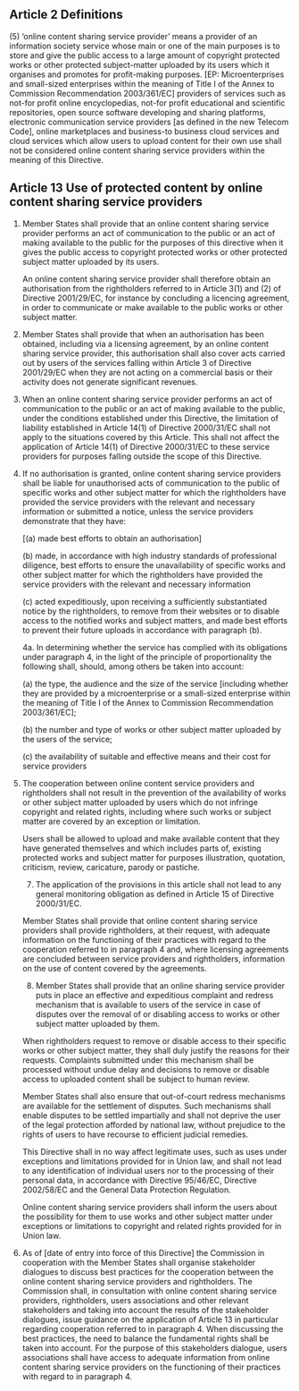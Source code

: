 ## Article 2 Definitions

(5) ‘online content sharing service provider’ means a provider of an information society service whose main or one of the main purposes is to store and give the public access to a large amount of copyright protected works or other protected subject-matter uploaded by its users which it organises and promotes for profit-making purposes. [EP: Microenterprises and small-sized enterprises within the meaning of Title I of the Annex to Commission Recommendation 2003/361/EC] providers of services such as not-for profit online encyclopedias, not-for profit educational and scientific repositories, open source software developing and sharing platforms, electronic communication service providers [as defined in the new Telecom Code], online marketplaces and business-to business cloud services and cloud services which allow users to upload content for their own use shall not be considered online content sharing service providers within the meaning of this Directive.

## Article 13 Use of protected content by online content sharing service providers

1.  Member States shall provide that an online content sharing service provider performs an act of communication to the public or an act of making available to the public for the purposes of this directive when it gives the public access to copyright protected works or other protected subject matter uploaded by its users.

    An online content sharing service provider shall therefore obtain an authorisation from the rightholders referred to in Article 3(1) and (2) of Directive 2001/29/EC, for instance by concluding a licencing agreement, in order to communicate or make available to the public works or other subject matter.

2.  Member States shall provide that when an authorisation has been obtained, including via a licensing agreement, by an online content sharing service provider, this authorisation shall also cover acts carried out by users of the services falling within Article 3 of Directive 2001/29/EC when they are not acting on a commercial basis or their activity does not generate significant revenues.

3.  When an online content sharing service provider performs an act of communication to the public or an act of making available to the public, under the conditions established under this Directive, the limitation of liability established in Article 14(1) of Directive 2000/31/EC shall not apply to the situations covered by this Article. This shall not affect the application of Article 14(1) of Directive 2000/31/EC to these service providers for purposes falling outside the scope of this Directive.

4.  If no authorisation is granted, online content sharing service providers shall be liable for unauthorised acts of communication to the public of specific works and other subject matter for which the rightholders have provided the service providers with the relevant and necessary information or submitted a notice, unless the service providers demonstrate that they have:

    [(a)  made best efforts to obtain an authorisation]

    (b)  made, in accordance with high industry standards of professional diligence, best efforts to ensure the unavailability of specific works and other subject matter for which the rightholders have provided the service providers with the relevant and necessary information

    (c)  acted expeditiously, upon receiving a sufficiently substantiated notice by the rightholders, to remove from their websites or to disable access to the notified works and subject matters, and made best efforts to prevent their future uploads in accordance with paragraph (b).

    4a.  In determining whether the service has complied with its obligations under paragraph 4, in the light of the principle of proportionality the following shall, should, among others be taken into account:

    (a)  the type, the audience and the size of the service [including whether they are provided by a microenterprise or a small-sized enterprise within the meaning of Title I of the Annex to Commission Recommendation 2003/361/EC];

    (b)  the number and type of works or other subject matter uploaded by the users of the service;

    (c) the availability of suitable and effective means and their cost for service providers

5.  The cooperation between online content service providers and rightholders shall not result in the prevention of the availability of works or other subject matter uploaded by users which do not infringe copyright and related rights, including where such works or subject matter are covered by an exception or limitation.

    Users shall be allowed to upload and make available content that they have generated themselves and which includes parts of, existing protected works and subject matter for purposes illustration, quotation, criticism, review, caricature, parody or pastiche.

    7.  The application of the provisions in this article shall not lead to any general monitoring obligation as defined in Article 15 of Directive 2000/31/EC.

    Member States shall provide that online content sharing service providers shall provide rightholders, at their request, with adequate information on the functioning of their practices with regard to the cooperation referred to in paragraph 4 and, where licensing agreements are concluded between service providers and rightholders, information on the use of content covered by the agreements.

    8.  Member States shall provide that an online sharing service provider puts in place an effective and expeditious complaint and redress mechanism that is available to users of the service in case of disputes over the removal of or disabling access to works or other subject matter uploaded by them.

    When rightholders request to remove or disable access to their specific works or other subject matter, they shall duly justify the reasons for their requests. Complaints submitted under this mechanism shall be processed without undue delay and decisions to remove or disable access to uploaded content shall be subject to human review. 

    Member States shall also ensure that out-of-court redress mechanisms are available for the settlement of disputes. Such mechanisms shall enable disputes to be settled impartially and shall not deprive the user of the legal protection afforded by national law, without prejudice to the rights of users to have recourse to efficient judicial remedies. 

    This Directive shall in no way affect legitimate uses, such as uses under exceptions and limitations provided for in Union law, and shall not lead to any identification of individual users nor to the processing of their personal data, in accordance with Directive 95/46/EC, Directive 2002/58/EC and the General Data Protection Regulation.

    Online content sharing service providers shall inform the users about the possibility for them to use works and other subject matter under exceptions or limitations to copyright and related rights provided for in Union law.

9.  As of [date of entry into force of this Directive] the Commission in cooperation with the Member States shall organise stakeholder dialogues to discuss best practices for the cooperation between the online content sharing service providers and rightholders. The Commission shall, in consultation with online content sharing service providers, rightholders, users associations and other relevant stakeholders and taking into account the results of the stakeholder dialogues, issue guidance on the application of Article 13 in particular regarding cooperation referred to in paragraph 4. When discussing the best practices, the need to balance the fundamental rights shall be taken into account. For the purpose of this stakeholders dialogue, users associations shall have access to adequate information from online content sharing service providers on the functioning of their practices with regard to in paragraph 4.

